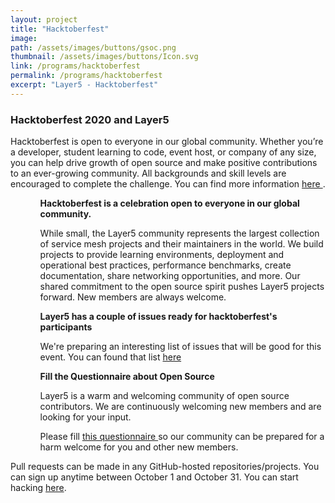 ```yaml
---
layout: project
title: "Hacktoberfest"
image:
path: /assets/images/buttons/gsoc.png
thumbnail: /assets/images/buttons/Icon.svg
link: /programs/hacktoberfest
permalink: /programs/hacktoberfest
excerpt: "Layer5 - Hacktoberfest"
---
```

<style>
  div.gsoc {
    margin-left: 15px;
  }

  li.gsoc {
    margin-left: 15px;
  }
</style>
<div style="z-index: 20;">
  <h3 class="black-text">Hacktoberfest 2020 and Layer5</h3>
  Hacktoberfest is open to everyone in our global community. Whether you’re a developer, student learning to code, event host, or company of any size, you can help drive growth of open source and make positive contributions to an ever-growing community. All backgrounds and skill levels are encouraged to complete the challenge. You can find more information <a href="https://hacktoberfest.digitalocean.com/"> here </a>.
 <ul>
    <ol>
      <b> Hacktoberfest is a celebration open to everyone in our global community.</b>
    </ol>
    <ol>
      While small, the Layer5 community represents the largest collection of
      service mesh projects and their maintainers in the world. We build
      projects to provide learning environments, deployment and operational best
      practices, performance benchmarks, create documentation, share networking
      opportunities, and more. Our shared commitment to the open source spirit
      pushes Layer5 projects forward. New members are always welcome.
    </ol>
    <ol>
      <b> Layer5 has a couple of issues ready for hacktoberfest's participants </b>
    </ol>
    <ol>
      We're preparing an interesting list of issues that will be good for this event. You can found that list <a href="https://github.com/search?q=org%3Alayer5io+label%3Ahacktoberfest&type=issues"> here </a>
    </ol>
    <ol>
      <b> Fill the Questionnaire about Open Source </b>
    </ol>
    <ol>
      Layer5 is a warm and welcoming community of open source contributors. We are continuously welcoming new members and are looking for your input. 
      </p>
      Please fill <a href="https://docs.google.com/forms/d/e/1FAIpQLSeQmQv6Xrnb69qGUZjHcw6i92jNDXir6WN6sRAHDNRtKUzBUg/viewform">this questionnaire </a> so our community can be prepared for a harm welcome for you and other new members.
    </ol>
  </ul>
Pull requests can be made in any GitHub-hosted repositories/projects.
You can sign up anytime between October 1 and October 31. You can start hacking <a href="https://hacktoberfest.digitalocean.com">here</a>.

</div>

